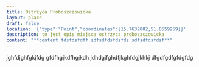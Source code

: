 ```yaml
---
title: Ostrzyca Proboszczowicka
layout: place
draft: false
location: '{"type":"Point","coordinates":[15.7632802,51.0559959]}'
description: to jest opis miejsca ostrzyca proboszczowicka
content: "**c﻿ontent fdsfdsfdff sdfsdfdsfdsfds sdfsdfdsfdsf**"
---
```

jghfdjghfgkjfdg gfdfhgjkdfhgjkdh jdhdgjfghdfjkghfdgjkhkj dfgdfgdfgfdgfdg
